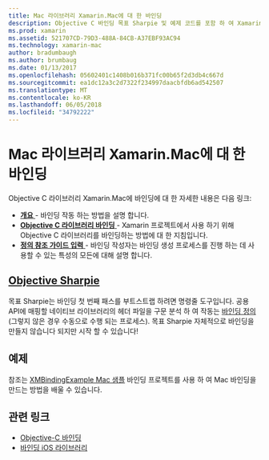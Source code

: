 ```yaml
---
title: Mac 라이브러리 Xamarin.Mac에 대 한 바인딩
description: Objective C 바인딩 목표 Sharpie 및 예제 코드를 포함 하 여 Xamarin.Mac 응용 프로그램에서 작업을 수행 하는 방법을 설명 하는 지침은이 문서 연결 되어 있습니다.
ms.prod: xamarin
ms.assetid: 521707CD-79D3-488A-84CB-A37EBF93AC94
ms.technology: xamarin-mac
author: bradumbaugh
ms.author: brumbaug
ms.date: 01/13/2017
ms.openlocfilehash: 05602401c1408b016b371fc00b65f2d3db4c667d
ms.sourcegitcommit: ea1dc12a3c2d7322f234997daacbfdb6ad542507
ms.translationtype: MT
ms.contentlocale: ko-KR
ms.lasthandoff: 06/05/2018
ms.locfileid: "34792222"
---
```

# <a name="binding-mac-libraries-for-xamarinmac"></a>Mac 라이브러리 Xamarin.Mac에 대 한 바인딩

Objective C 라이브러리 Xamarin.Mac에 바인딩에 대 한 자세한 내용은 다음 링크:

- [**개요** ](~/cross-platform/macios/binding/overview.md) -
  바인딩 작동 하는 방법을 설명 합니다.
- [**Objective C 라이브러리 바인딩** ](~/cross-platform/macios/binding/objective-c-libraries.md) -
  Xamarin 프로젝트에서 사용 하기 위해 Objective C 라이브러리를 바인딩하는 방법에 대 한 지침입니다.
- [**정의 참조 가이드 입력** ](~/cross-platform/macios/binding/binding-types-reference.md) -
  바인딩 작성자는 바인딩 생성 프로세스를 진행 하는 데 사용할 수 있는 특성의 모든에 대해 설명 합니다.

## <a name="objective-sharpiecross-platformmaciosbindingobjective-sharpieindexmd"></a>[Objective Sharpie](~/cross-platform/macios/binding/objective-sharpie/index.md)

목표 Sharpie는 바인딩 첫 번째 패스를 부트스트랩 하려면 명령줄 도구입니다.
공용 API에 매핑할 네이티브 라이브러리의 헤더 파일을 구문 분석 하 여 작동는 [바인딩 정의](~/cross-platform/macios/binding/binding-types-reference.md) (그렇지 않은 경우 수동으로 수행 되는 프로세스). 목표 Sharpie 자체적으로 바인딩을 만들지 않습니다 되지만 시작 할 수 있습니다!

## <a name="examples"></a>예제

참조는 [XMBindingExample Mac 샘플](https://github.com/xamarin/mac-samples/tree/master/XMBindingExample) 바인딩 프로젝트를 사용 하 여 Mac 바인딩을 만드는 방법을 배울 수 있습니다.

## <a name="related-links"></a>관련 링크

- [Objective-C 바인딩](~/cross-platform/macios/binding/index.md)
- [바인딩 iOS 라이브러리](~/ios/platform/binding-objective-c/index.md)
